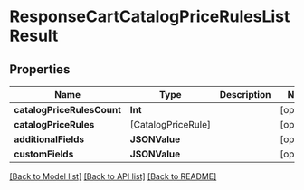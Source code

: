 # ResponseCartCatalogPriceRulesListResult

## Properties
Name | Type | Description | Notes
------------ | ------------- | ------------- | -------------
**catalogPriceRulesCount** | **Int** |  | [optional] 
**catalogPriceRules** | [CatalogPriceRule] |  | [optional] 
**additionalFields** | **JSONValue** |  | [optional] 
**customFields** | **JSONValue** |  | [optional] 

[[Back to Model list]](../README.md#documentation-for-models) [[Back to API list]](../README.md#documentation-for-api-endpoints) [[Back to README]](../README.md)


